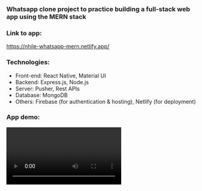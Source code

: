 ### Whatsapp clone project to practice building a full-stack web app using the MERN stack

### Link to app: 
https://nhile-whatsapp-mern.netlify.app/

### Technologies: 
* Front-end: React Native, Material UI 
* Backend: Express.js, Node.js
* Server: Pusher, Rest APIs 
* Database: MongoDB
* Others: Firebase (for authentication & hosting), Netlify (for deployment) 

### App demo: 

![Demo Video](app-demo/app-demo.mp4)



